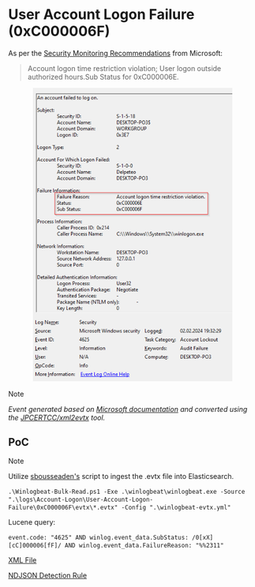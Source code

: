# User Account Logon Failure (0xC000006F)

As per the [Security Monitoring Recommendations](https://learn.microsoft.com/en-us/windows/security/threat-protection/auditing/event-4624#security-monitoring-recommendations) from Microsoft:
> Account logon time restriction violation; User logon outside authorized hours.Sub Status for 0xC000006E.

<div align="center">
    <img alt="User Account Logon Failure (0xC000006F)" src="/logs/Account-Logon/User-Account-Logon-Failure/0xC000006F/img/0xC000006F.png" width="80%">
</div>

> [!NOTE]
> *Event generated based on [Microsoft documentation](https://learn.microsoft.com/en-us/windows/security/threat-protection/auditing/event-4624) and converted using the [JPCERTCC/xml2evtx](https://github.com/JPCERTCC/xml2evtx) tool.*

## PoC
> [!NOTE]
> Utilize [sbousseaden's](https://github.com/sbousseaden/EVTX-ATTACK-SAMPLES) script to ingest the .evtx file into Elasticsearch.

```
.\Winlogbeat-Bulk-Read.ps1 -Exe .\winlogbeat\winlogbeat.exe -Source ".\logs\Account-Logon\User-Account-Logon-Failure\0xC000006F\evtx\*.evtx" -Config ".\winlogbeat-evtx.yml"
```

Lucene query:

```
event.code: "4625" AND winlog.event_data.SubStatus: /0[xX][cC]000006[fF]/ AND winlog.event_data.FailureReason: "%%2311"
```

[XML File](/logs/Account-Logon/User-Account-Logon-Failure/0xC000006F/xml/0xC000006F.xml)

[NDJSON Detection Rule](/logs/Account-Logon/User-Account-Logon-Failure/0xC000006F/ndjson/POC-0xC000006F.ndjson)